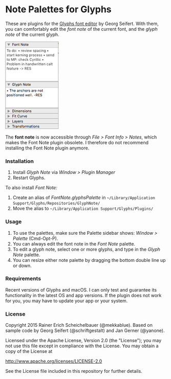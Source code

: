 # Note Palettes for Glyphs

These are plugins for the [Glyphs font editor](http://glyphsapp.com/) by Georg Seifert. With them, you can comfortably edit the *font note* of the current font, and the *glyph note* of the current glyph. 

![Font and glyph notes in the Palette sidebar.](NotePlugins.png "Note Plugins")

The **font note** is now accessible through *File > Font Info > Notes*, which makes the Font Note plugin obsolete. I therefore do not recommend installing the Font Note plugin anymore.

### Installation

1. Install *Glyph Note* via *Window > Plugin Manager*
2. Restart Glyphs.

To also install *Font Note:*

1. Create an alias of *FontNote.glyphsPalette* in `~/Library/Application Support/Glyphs/Repositories/GlyphNote/`
2. Move the alias to `~/Library/Application Support/Glyphs/Plugins/`

### Usage

1. To use the palettes, make sure the Palette sidebar shows: *Window > Palette* (Cmd-Opt-P).
2. You can always edit the font note in the *Font Note* palette.
3. To edit a glyph note, select one or more glyphs, and type in the *Glyph Note* palette.
4. You can resize either note palette by dragging the bottom double line up or down.

### Requirements

Recent versions of Glyphs and macOS. I can only test and guarantee its functionality in the latest OS and app versions. If the plugin does not work for you, you may have to update your app or your system.

### License

Copyright 2015 Rainer Erich Scheichelbauer (@mekkablue).
Based on sample code by Georg Seifert (@schriftgestalt) and Jan Gerner (@yanone).

Licensed under the Apache License, Version 2.0 (the "License");
you may not use this file except in compliance with the License.
You may obtain a copy of the License at

http://www.apache.org/licenses/LICENSE-2.0

See the License file included in this repository for further details.
